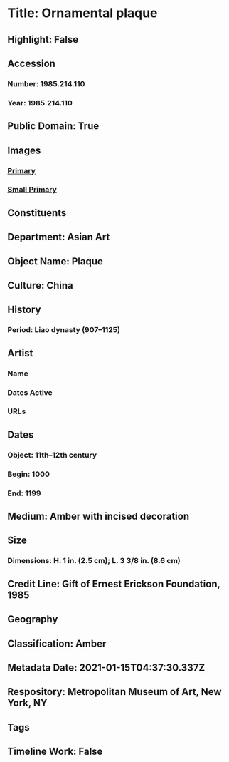 # Title: Ornamental plaque
## Highlight: False
## Accession
### Number: 1985.214.110
### Year: 1985.214.110
## Public Domain: True
## Images
### [Primary](https://images.metmuseum.org/CRDImages/as/original/1985_214_110_DT8153.jpg)
### [Small Primary](https://images.metmuseum.org/CRDImages/as/web-large/1985_214_110_DT8153.jpg)
## Constituents
## Department: Asian Art
## Object Name: Plaque
## Culture: China
## History
### Period: Liao dynasty (907–1125)
## Artist
### Name
### Dates Active
### URLs
## Dates
### Object: 11th–12th century
### Begin: 1000
### End: 1199
## Medium: Amber with incised decoration
## Size
### Dimensions: H. 1 in. (2.5 cm); L. 3 3/8 in. (8.6 cm)
## Credit Line: Gift of Ernest Erickson Foundation, 1985
## Geography
## Classification: Amber
## Metadata Date: 2021-01-15T04:37:30.337Z
## Respository: Metropolitan Museum of Art, New York, NY
## Tags
## Timeline Work: False